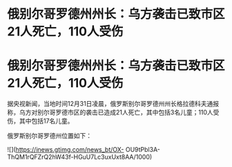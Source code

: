 # 俄别尔哥罗德州州长：乌方袭击已致市区21人死亡，110人受伤

# 俄别尔哥罗德州州长：乌方袭击已致市区21人死亡，110人受伤

据央视新闻，当地时间12月31日凌晨，俄罗斯别尔哥罗德州州长格拉德科夫通报称，乌方对别尔哥罗德市区的袭击已造成21人死亡，其中包括3名儿童；110人受伤，其中包括17名儿童。

俄罗斯别尔哥罗德州位置如下：

![](https://inews.gtimg.com/news_bt/OX-
OU9tPbl3A-ThQM1rQFZrQ2hW43f-HGuU7Lc3uxUxt8AA/1000)

